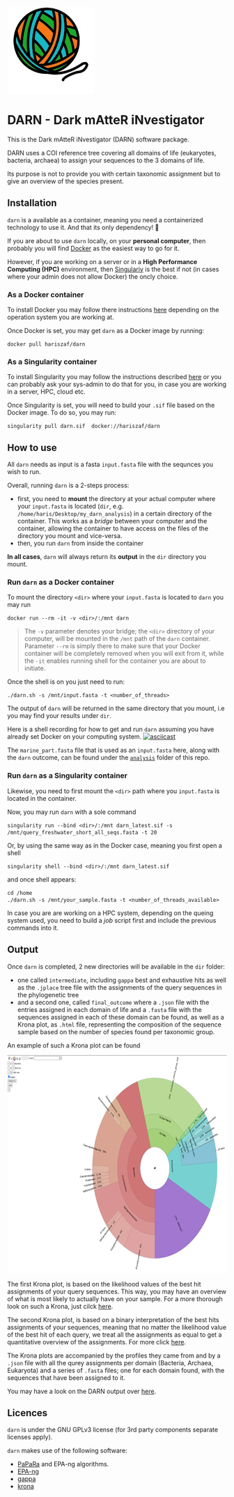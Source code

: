 <img src="https://raw.githubusercontent.com/hariszaf/darn/main/figures/darn_logo.png" width="200" height="200">

# DARN - Dark mAtteR iNvestigator

This is the Dark mAtteR iNvestigator (DARN) software package.

DARN uses a COI reference tree covering all domains of life (eukaryotes, bacteria, archaea) 
to assign your sequences to the 3 domains of life.

Its purpose is not to provide you with certain taxonomic assignment but to give an overview of the species present. 


## Installation 

`darn` is a available as a container, meaning you need a containerized technology to use it. 
And that its only dependency! 🥳

If you are about to use `darn` locally, on your **personal computer**, then probably you will find [Docker](https://www.docker.com/) as the easiest way to go for it. 

However, if you are working on a server or in a  **High Performance Computing (HPC)** environment, then [Singulariy](https://singularityhub.github.io/) is the best if not (in cases where your admin does not allow Docker) the oncly choice.


### As a Docker container

To install Docker you may follow there instructions [here](https://docs.docker.com/get-docker/)
depending on the operation system you are working at. 

Once Docker is set, you may get `darn` as a Docker image by running: 

```
docker pull hariszaf/darn
```

### As a Singularity container

To install Singularity you may follow the instructions described [here](https://sylabs.io/guides/3.0/user-guide/installation.html) or you can probably ask your sys-admin to do that for you, 
in case you are working in a server, HPC, cloud etc. 

Once Singularity is set, you will need to build your `.sif` file based on the Docker image. 
To do so, you may run: 

```
singularity pull darn.sif  docker://hariszaf/darn
```


## How to use

All `darn` needs as input is a fasta `input.fasta` file with the sequnces you wish to run. 

Overall, running `darn` is a 2-steps process:

* first, you need to **mount** the directory at your actual computer where your `input.fasta` is located (`dir`, e.g. `/home/haris/Desktop/my_darn_analysis`) in a certain directory of the container.
This works as a *bridge* between your computer and the container, allowing the container
to have access on the files of the directory you mount and vice-versa.
* then, you run `darn` from inside the container 

**In all cases**, `darn` will always return its **output** in the `dir` directory you mount. 


### Run `darn` as a Docker container

To mount the directory `<dir>` where your `input.fasta` is located to `darn` 
you may run 

```
docker run --rm -it -v <dir>/:/mnt darn
```

> The `-v` parameter denotes your bridge; the `<dir>` directory of your computer,
will be mounted in the `/mnt` path of the `darn` container. Parameter `--rm` is simply there
to make sure that your Docker container will be completely removed when you will exit from it, while the `-it` enables running shell for the container you are about to initiate. 


Once the shell is on you just need to run:

```
./darn.sh -s /mnt/input.fasta -t <number_of_threads>
```

The output of `darn` will be returned in the same directory that you mount, i.e you may find your results under `dir`.


Here is a shell recording for how to get and run `darn` assuming you have already set Docker on your computing system.
[![asciicast](https://asciinema.org/a/427103.svg)](https://asciinema.org/a/427103)

The `marine_part.fasta` file that is used as an `input.fasta` here, along with the `darn` outcome, can be found under the [`analysis`](https://github.com/hariszaf/darn/tree/main/analysis) folder of this repo.

### Run `darn` as a Singularity container

Likewise, you need to first mount the `<dir>` path where you `input.fasta` is located in the container. 

Now, you may run `darn` with a sole command 

```
singularity run --bind <dir>/:/mnt darn_latest.sif -s /mnt/query_freshwater_short_all_seqs.fasta -t 20
```

Or, by using the same way as in the Docker case, meaning you first open a shell 

```
singularity shell --bind <dir>/:/mnt darn_latest.sif
```

and once shell appears:

```
cd /home
./darn.sh -s /mnt/your_sample.fasta -t <number_of_threads_available>
```

In case you are are working on a HPC system, depending on the queing system used, 
you need to build a *job* script first and include the previous commands into it. 



## Output

Once `darn` is completed, 2 new directories will be available in the `dir` folder:
* one called `intermediate`, including `gappa` best and exhaustive hits as well as the `.jplace` tree file with the assignments of the query sequences in the phylogenetic tree
* and a second one, called `final_outcome` where a `.json` file with the entries assigned in each domain of life and a `.fasta` file with the sequences assigned in each of these domain can be found, as well as a Krona plot, as `.html` file, representing the composition of the sequence sample based on the number of species found per taxonomic group. 

An example of such a Krona plot can be found 

<img src="https://raw.githubusercontent.com/hariszaf/darn/main/figures/darn_krona.png" width="800" height="500">

The first Krona plot, is based on the likelihood values of the best hit assignments of your query sequences. 
This way, you may have an overview of what is most likely to actually have on your sample. 
For a more thorough look on such a Krona, just cilck [here](https://htmlpreview.github.io/?https://github.com/hariszaf/darn/blob/main/analysis/final_outcome/darn_marine_part_likelihood.krona_plot.html).

The second Krona plot, is based on a binary interpretation of the best hits assignments of your sequences, meaning
that no matter the likelihood value of the best hit of each query, we treat all the assignments as equal to get a 
quantitative overview of the assignments. For more click [here](https://htmlpreview.github.io/?https://github.com/hariszaf/darn/blob/main/analysis/final_outcome/darn_marine_part_pres_abs.krona_plot.html).


The Krona plots are accompanied by the profiles they came from and by a `.json` file with all the qurey assignments per domain (Bacteria, Archaea, Eukaryota) and a series of `.fasta` files; one for each domain found, with the sequences that have been assigned to it. 


You may have a look on the DARN output over [here](https://github.com/hariszaf/darn/tree/main/analysis).






## Licences
`darn` is under the GNU GPLv3 license (for 3rd party components separate licenses apply).

`darn` makes use of the following software:
* [PaPaRa](https://cme.h-its.org/exelixis/web/software/papara/index.html) and EPA-ng algorithms. 
* [EPA-ng](https://github.com/Pbdas/epa-ng)
* [gappa](https://github.com/lczech/gappa/)
* [krona](https://github.com/marbl/Krona/wiki)



